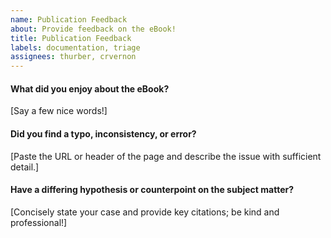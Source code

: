```yaml
---
name: Publication Feedback
about: Provide feedback on the eBook!
title: Publication Feedback
labels: documentation, triage
assignees: thurber, crvernon
---
```


#### What did you enjoy about the eBook?

[Say a few nice words!]

#### Did you find a typo, inconsistency, or error?

[Paste the URL or header of the page and describe the issue with sufficient detail.]

#### Have a differing hypothesis or counterpoint on the subject matter?

[Concisely state your case and provide key citations; be kind and professional!]
